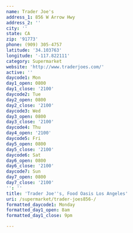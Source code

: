 ```yaml
---
name: Trader Joe's
address_1: 856 W Arrow Hwy
address_2: ''
city: ''
state: CA
zip: '91773'
phone: (909) 305-4757
latitude: '34.103763'
longitude: '-117.822111'
category: Supermarket
website: 'http://www.traderjoes.com/'
active: ''
daycode1: Mon
day1_open: 0800
day1_close: '2100'
daycode2: Tue
day2_open: 0800
day2_close: '2100'
daycode3: Wed
day3_open: 0800
day3_close: '2100'
daycode4: Thu
day4_open: '2100'
daycode5: Fri
day5_open: 0800
day5_close: '2100'
daycode6: Sat
day6_open: 0800
day6_close: '2100'
daycode7: Sun
day7_open: 0800
day7_close: '2100'
'': ''
title: 'Trader Joe''s, Food Oasis Los Angeles'
uri: /supermarket/trader-joes856-/
formatted_daycode1: Monday
formatted_day1_open: 8am
formatted_day1_close: 9pm

---
```

